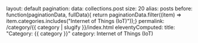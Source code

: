 layout: default
pagination:
  data: collections.post
  size: 20
  alias: posts
  before: function(paginationData, fullData){ return paginationData.filter((item)
    => item.categories.includes("Internet of Things (IoT)"));}
permalink: /category/{{ category | slugify }}/index.html
eleventyComputed:
  title: "Category: {{ category }}"
category: Internet of Things (IoT)
